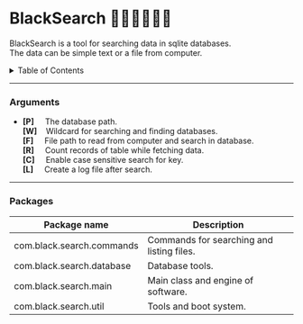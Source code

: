 # BlackSearch 👨🏽‍🎓👱🏾‍♀️
BlackSearch is a tool for searching data in sqlite databases. </br>
The data can be simple text or a file from computer.

<details>
  <summary>Table of Contents</summary>
  <ul>
    <li><a href="#BlackSearch">BlackSearch</a></li>
    <li><a href="#Arguments">Arguments</a></li>
    <li><a href="#Packages">Packages</a></li>
  </ul>
</details>

-----------

### Arguments

- **[P]**  &nbsp;&nbsp;&nbsp; The database path.  </br>
**[W]**  &nbsp;&nbsp; Wildcard for searching and finding databases. </br>
**[F]**  &nbsp;&nbsp;&nbsp; File path to read from computer and search in database. </br>
**[R]**  &nbsp;&nbsp;&nbsp; Count records of table while fetching data. </br>
**[C]**  &nbsp;&nbsp;&nbsp; Enable case sensitive search for key. </br>
**[L]**  &nbsp;&nbsp;&nbsp; Create a log file after search. </br>

-----------

### Packages

Package name | Description
------------ | ------------
com.black.search.commands | Commands for searching and listing files.
com.black.search.database | Database tools.
com.black.search.main | Main class and engine of software.
com.black.search.util | Tools and boot system.
